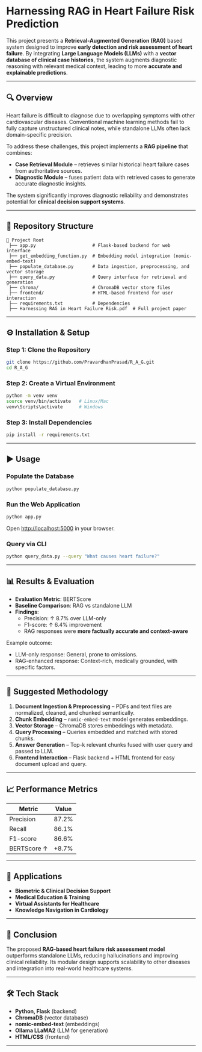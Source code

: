 # Harnessing RAG in Heart Failure Risk Prediction

This project presents a **Retrieval-Augmented Generation (RAG)** based system designed to improve **early detection and risk assessment of heart failure**. By integrating **Large Language Models (LLMs)** with a **vector database of clinical case histories**, the system augments diagnostic reasoning with relevant medical context, leading to more **accurate and explainable predictions**.

---

## 🔍 Overview

Heart failure is difficult to diagnose due to overlapping symptoms with other cardiovascular diseases. Conventional machine learning methods fail to fully capture unstructured clinical notes, while standalone LLMs often lack domain-specific precision.  

To address these challenges, this project implements a **RAG pipeline** that combines:

- **Case Retrieval Module** – retrieves similar historical heart failure cases from authoritative sources.  
- **Diagnostic Module** – fuses patient data with retrieved cases to generate accurate diagnostic insights.  

The system significantly improves diagnostic reliability and demonstrates potential for **clinical decision support systems**.

---

## 📂 Repository Structure

```
📂 Project Root
 ├── app.py                     # Flask-based backend for web interface
 ├── get_embedding_function.py  # Embedding model integration (nomic-embed-text)
 ├── populate_database.py       # Data ingestion, preprocessing, and vector storage
 ├── query_data.py              # Query interface for retrieval and generation
 ├── chroma/                    # ChromaDB vector store files
 ├── frontend/                  # HTML-based frontend for user interaction
 ├── requirements.txt           # Dependencies
 ├── Harnessing RAG in Heart Failure Risk.pdf  # Full project paper
```

---

## ⚙️ Installation & Setup

### Step 1: Clone the Repository
```bash
git clone https://github.com/PravardhanPrasad/R_A_G.git
cd R_A_G
```

### Step 2: Create a Virtual Environment
```bash
python -m venv venv
source venv/bin/activate   # Linux/Mac
venv\Scripts\activate      # Windows
```

### Step 3: Install Dependencies
```bash
pip install -r requirements.txt
```
---

## ▶️ Usage

### Populate the Database
```bash
python populate_database.py
```

### Run the Web Application
```bash
python app.py
```
Open [http://localhost:5000](http://localhost:5000) in your browser.

### Query via CLI
```bash
python query_data.py --query "What causes heart failure?"
```

---

## 📊 Results & Evaluation

- **Evaluation Metric**: BERTScore  
- **Baseline Comparison**: RAG vs standalone LLM  
- **Findings**:  
  - Precision: ↑ 8.7% over LLM-only  
  - F1-score: ↑ 6.4% improvement  
  - RAG responses were **more factually accurate and context-aware**  

Example outcome:  
- LLM-only response: General, prone to omissions.  
- RAG-enhanced response: Context-rich, medically grounded, with specific factors.  

---

## 🧩 Suggested Methodology

1. **Document Ingestion & Preprocessing** – PDFs and text files are normalized, cleaned, and chunked semantically.  
2. **Chunk Embedding** – `nomic-embed-text` model generates embeddings.  
3. **Vector Storage** – ChromaDB stores embeddings with metadata.  
4. **Query Processing** – Queries embedded and matched with stored chunks.  
5. **Answer Generation** – Top-k relevant chunks fused with user query and passed to LLM.  
6. **Frontend Interaction** – Flask backend + HTML frontend for easy document upload and query.  

---

## 📈 Performance Metrics

| Metric       | Value   |
|--------------|---------|
| Precision    | 87.2%   |
| Recall       | 86.1%   |
| F1-score     | 86.6%   |
| BERTScore ↑  | +8.7%   |

---

## 🏥 Applications

- **Biometric & Clinical Decision Support**  
- **Medical Education & Training**  
- **Virtual Assistants for Healthcare**  
- **Knowledge Navigation in Cardiology**  

---

## 📜 Conclusion

The proposed **RAG-based heart failure risk assessment model** outperforms standalone LLMs, reducing hallucinations and improving clinical reliability. Its modular design supports scalability to other diseases and integration into real-world healthcare systems.  

---

## 🛠️ Tech Stack

- **Python, Flask** (backend)  
- **ChromaDB** (vector database)  
- **nomic-embed-text** (embeddings)  
- **Ollama LLaMA2** (LLM for generation)  
- **HTML/CSS** (frontend)  

---
